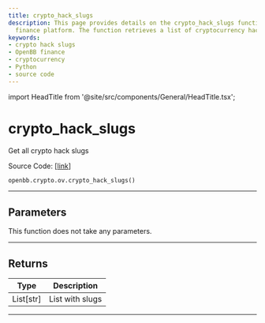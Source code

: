 ```yaml
---
title: crypto_hack_slugs
description: This page provides details on the crypto_hack_slugs function of the OpenBB
  finance platform. The function retrieves a list of cryptocurrency hack slugs.
keywords:
- crypto hack slugs
- OpenBB finance
- cryptocurrency
- Python
- source code
---
```


import HeadTitle from '@site/src/components/General/HeadTitle.tsx';

<HeadTitle title="crypto_hack_slugs - Ov - Crypto - Reference | OpenBB SDK Docs" />

# crypto_hack_slugs

Get all crypto hack slugs

Source Code: [[link](https://github.com/OpenBB-finance/OpenBBTerminal/tree/main/openbb_terminal/cryptocurrency/overview/rekt_model.py#L182)]

```python
openbb.crypto.ov.crypto_hack_slugs()
```

---

## Parameters

This function does not take any parameters.

---

## Returns

| Type | Description |
| ---- | ----------- |
| List[str] | List with slugs |
---
